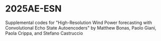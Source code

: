 # 2025AE-ESN
Supplemental codes for "High-Resolution Wind Power forecasting with Convolutional Echo State Autoencoders" by Matthew Bonas, Paolo Giani, Paola Crippa, and Stefano Castruccio
